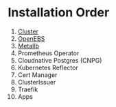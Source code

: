 # Installation Order

1.  [Cluster](cluster/)
2.  [OpenEBS](openebs/)
3.  [Metallb](metallb/)
4.  Prometheus Operator
5.  Cloudnative Postgres (CNPG)
6.  Kubernetes Reflector
7.  Cert Manager
8.  ClusterIssuer
9.  Traefik
10.  Apps

